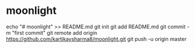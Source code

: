 # moonlight
echo "# moonlight" >> README.md
git init
git add README.md
git commit -m "first commit"
git remote add origin https://github.com/kartikaysharma8/moonlight.git
git push -u origin master
